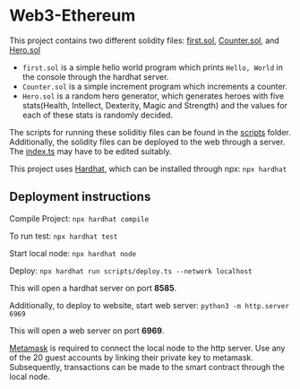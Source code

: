 # Web3-Ethereum
This project contains two different solidity files: [first.sol](./contracts/first.sol), [Counter.sol](./contracts/Counter.sol), and [Hero.sol](./contracts/Hero.sol)

- `first.sol` is a simple hello world program which prints `Hello, World` in the console through the hardhat server.
- `Counter.sol` is a simple increment program which increments a counter.
- `Hero.sol` is a random hero generator, which generates heroes with five stats(Health, Intellect, Dexterity, Magic and Strength) and the values for each of these stats is randomly decided.

The scripts for running these soliditiy files can be found in the [scripts](./scripts/) folder. Additionally, the solidity files can be deployed to the web through a server. The [index.ts](./src/index.ts) may have to be edited suitably.

This project uses [Hardhat](https://hardhat.org), which can be installed through npx: `npx hardhat`
## Deployment instructions
Compile Project:
`npx hardhat compile`

To run test: `npx hardhat test`

Start local node: `npx hardhat node`

Deploy: `npx hardhat run scripts/deploy.ts --network localhost`

This will open a hardhat server on port **8585**.

Additionally, to deploy to website, start web server: `python3 -m http.server 6969`

This will open a web server on port **6969**.

[Metamask](https://metamask.io) is required to connect the local node to the http server. Use any of the 20 guest accounts by linking their private key to metamask. Subsequently, transactions can be made to the smart contract through the local node.



